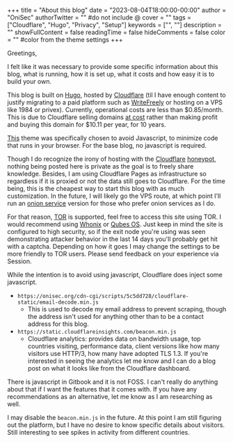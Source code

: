 +++
title = "About this blog"
date = "2023-08-04T18:00:00-00:00"
author = "OniSec"
authorTwitter = "" #do not include @
cover = ""
tags = ["Cloudflare", "Hugo", "Privacy", "Setup"]
keywords = ["", ""]
description = ""
showFullContent = false
readingTime = false
hideComments = false
color = "" #color from the theme settings
+++

Greetings,

I felt like it was necessary to provide some specific information about this blog, what is running, how it is set up, what it costs and how easy it is to build your own.

This blog is built on [Hugo](https://gohugo.io/), hosted by [Cloudflare](https://developers.cloudflare.com/pages/framework-guides/deploy-a-hugo-site/) (til I have enough content to justify migrating to a paid platform such as [WriteFreely](https://writefreely.org/) or hosting on a VPS like 1984 or privex). Currently, operational costs are less than $0.85/month. This is due to Cloudflare selling domains [at cost](https://www.cloudflare.com/products/registrar/) rather than making profit and buying this domain for $10.11 per year, for 10 years.

[This](https://github.com/janraasch/hugo-bearblog/) theme was specifically chosen to avoid Javascript, to minimize code that runs in your browser. For the base blog, no javascript is required.

Though I do recognize the irony of hosting with the [Cloudflare](https://unixsheikh.com/articles/stay-away-from-cloudflare.html) [honeypot](http://crimeflare.eu.org/), nothing being posted here is private as the goal is to freely share knowledge. Besides, I am using Cloudflare Pages as infrastructure so regardless if it is proxied or not the data still goes to Cloudflare. For the time being, this is the cheapest way to start this blog with as much customization. In the future, I will likely go the VPS route, at which point I'll run an [onion service](https://tb-manual.torproject.org/onion-services/) version for those who prefer onion services as I do.

For that reason, [TOR](https://www.torproject.org/) is supported, feel free to access this site using TOR. I would recommend using [Whonix](https://www.whonix.org/) or [Qubes OS](https://www.qubes-os.org/). Just keep in mind the site is configured to high security, so if the exit node you're using was seen demonstrating attacker behavior in the last 14 days you'll probably get hit with a captcha. Depending on how it goes I may change the settings to be more friendly to TOR users. Please send feedback on your experience via Session.

While the intention is to avoid using javascript, Cloudflare does inject some javascript.

- `https://onisec.org/cdn-cgi/scripts/5c5dd728/cloudflare-static/email-decode.min.js` 
    - This is used to decode my email address to prevent scraping, though the address isn't used for anything other than to be a contact address for this blog.
- `https://static.cloudflareinsights.com/beacon.min.js`
    - Cloudflare analytics: provides data on bandwidth usage, top countries visiting, performance data, client versions like how many visitors use HTTP/3, how many have adopted TLS 1.3. If you're interested in seeing the analytics let me know and I can do a blog post on what it looks like from the Cloudflare dashboard.

There is javascript in Gitbook and it is not FOSS. I can't really do anything about that if I want the features that it comes with. If you have any recommendations as an alternative, let me know as I am researching as well.

I may disable the `beacon.min.js` in the future. At this point I am still figuring out the platform, but I have no desire to know specific details about visitors. Still interesting to see spikes in activity from different countries.